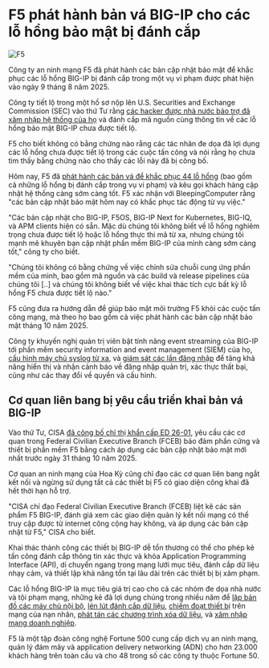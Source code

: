 # F5 phát hành bản vá BIG-IP cho các lỗ hổng bảo mật bị đánh cắp

![F5](https://www.bleepstatic.com/content/hl-images/2025/10/15/F5-headpic.jpg)

Công ty an ninh mạng F5 đã phát hành các bản cập nhật bảo mật để khắc phục các lỗ hổng BIG-IP bị đánh cắp trong một vụ vi phạm được phát hiện vào ngày 9 tháng 8 năm 2025.

Công ty tiết lộ trong một hồ sơ nộp lên U.S. Securities and Exchange Commission (SEC) vào thứ Tư rằng [các hacker được nhà nước bảo trợ đã xâm nhập hệ thống của họ](https://www.bleepingcomputer.com/news/security/hackers-breach-f5-to-steal-undisclosed-big-ip-flaws-source-code/) và đánh cắp mã nguồn cùng thông tin về các lỗ hổng bảo mật BIG-IP chưa được tiết lộ.

F5 cho biết không có bằng chứng nào rằng các tác nhân đe dọa đã lợi dụng các lỗ hổng chưa được tiết lộ trong các cuộc tấn công và nói rằng họ chưa tìm thấy bằng chứng nào cho thấy các lỗi này đã bị công bố.

Hôm nay, F5 đã [phát hành các bản vá để khắc phục 44 lỗ hổng](https://my.f5.com/manage/s/article/K000156572) (bao gồm cả những lỗ hổng bị đánh cắp trong vụ vi phạm) và kêu gọi khách hàng cập nhật hệ thống càng sớm càng tốt. F5 xác nhận với BleepingComputer rằng "các bản cập nhật bảo mật hôm nay có khắc phục tác động từ vụ việc."

"Các bản cập nhật cho BIG-IP, F5OS, BIG-IP Next for Kubernetes, BIG-IQ, và APM clients hiện có sẵn. Mặc dù chúng tôi không biết về lỗ hổng nghiêm trọng chưa được tiết lộ hoặc lỗ hổng thực thi mã từ xa, nhưng chúng tôi mạnh mẽ khuyên bạn cập nhật phần mềm BIG-IP của mình càng sớm càng tốt," công ty cho biết.

"Chúng tôi không có bằng chứng về việc chỉnh sửa chuỗi cung ứng phần mềm của mình, bao gồm mã nguồn và các build và release pipelines của chúng tôi \[..\] và chúng tôi không biết về việc khai thác tích cực bất kỳ lỗ hổng F5 chưa được tiết lộ nào."

F5 cũng đưa ra hướng dẫn để giúp bảo mật môi trường F5 khỏi các cuộc tấn công mạng, mà theo họ bao gồm cả việc phát hành các bản cập nhật bảo mật tháng 10 năm 2025.

Công ty khuyến nghị quản trị viên bật tính năng event streaming của BIG-IP tới phần mềm security information and event management (SIEM) của họ, [cấu hình máy chủ syslog từ xa](https://my.f5.com/manage/s/article/K13080), và [giám sát các lần đăng nhập](https://my.f5.com/manage/s/article/K13426) để tăng khả năng hiển thị và nhận cảnh báo về đăng nhập quản trị, xác thực thất bại, cũng như các thay đổi về quyền và cấu hình.

## Cơ quan liên bang bị yêu cầu triển khai bản vá BIG-IP

Vào thứ Tư, CISA [đã công bố chỉ thị khẩn cấp ED 26-01](https://www.cisa.gov/news-events/directives/ed-26-01-mitigate-vulnerabilities-f5-devices), yêu cầu các cơ quan trong Federal Civilian Executive Branch (FCEB) bảo đảm phần cứng và thiết bị phần mềm F5 bằng cách áp dụng các bản cập nhật bảo mật mới nhất trước ngày 31 tháng 10 năm 2025.

Cơ quan an ninh mạng của Hoa Kỳ cũng chỉ đạo các cơ quan liên bang ngắt kết nối và ngừng sử dụng tất cả các thiết bị F5 có giao diện công khai đã hết thời hạn hỗ trợ.

"CISA chỉ đạo Federal Civilian Executive Branch (FCEB) liệt kê các sản phẩm F5 BIG-IP, đánh giá xem các giao diện quản lý kết nối mạng có thể truy cập được từ internet công cộng hay không, và áp dụng các bản cập nhật từ F5," CISA cho biết.

Khai thác thành công các thiết bị BIG-IP dễ tổn thương có thể cho phép kẻ tấn công đánh cắp thông tin xác thực và khóa Application Programming Interface (API), di chuyển ngang trong mạng lưới mục tiêu, đánh cắp dữ liệu nhạy cảm, và thiết lập khả năng tồn tại lâu dài trên các thiết bị bị xâm phạm.

Các lỗ hổng BIG-IP là mục tiêu giá trị cao cho cả các nhóm đe dọa nhà nước và tội phạm mạng, những kẻ đã lợi dụng chúng trong nhiều năm để [lập bản đồ các máy chủ nội bộ](https://www.bleepingcomputer.com/news/security/cisa-hackers-abuse-f5-big-ip-cookies-to-map-internal-servers/), [lén lút đánh cắp dữ liệu](https://www.bleepingcomputer.com/news/security/hackers-use-f5-big-ip-malware-to-stealthily-steal-data-for-years/), [chiếm đoạt thiết bị](https://www.bleepingcomputer.com/news/security/new-big-ip-next-central-manager-bugs-allow-device-takeover/) trên mạng của nạn nhân, [phát tán các chương trình xóa dữ liệu](https://www.bleepingcomputer.com/news/security/fake-f5-big-ip-zero-day-warning-emails-push-data-wipers/), và [xâm nhập mạng doanh nghiệp](https://www.bleepingcomputer.com/news/security/iranian-hackers-are-selling-access-to-corporate-networks/).

F5 là một tập đoàn công nghệ Fortune 500 cung cấp dịch vụ an ninh mạng, quản lý đám mây và application delivery networking (ADN) cho hơn 23.000 khách hàng trên toàn cầu và cho 48 trong số các công ty thuộc Fortune 50.